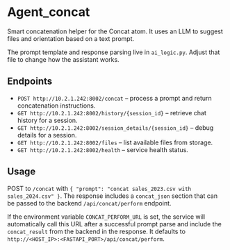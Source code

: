 # Agent_concat

Smart concatenation helper for the Concat atom. It uses an LLM to suggest files and orientation based on a text prompt.

The prompt template and response parsing live in `ai_logic.py`. Adjust that file
to change how the assistant works.

## Endpoints

- `POST http://10.2.1.242:8002/concat` – process a prompt and return concatenation instructions.
- `GET http://10.2.1.242:8002/history/{session_id}` – retrieve chat history for a session.
- `GET http://10.2.1.242:8002/session_details/{session_id}` – debug details for a session.
- `GET http://10.2.1.242:8002/files` – list available files from storage.
- `GET http://10.2.1.242:8002/health` – service health status.

## Usage

POST to `/concat` with `{ "prompt": "concat sales_2023.csv with sales_2024.csv" }`. The response includes a `concat_json` section that can be passed to the backend `/api/concat/perform` endpoint.

If the environment variable `CONCAT_PERFORM_URL` is set, the service will
automatically call this URL after a successful prompt parse and include the
`concat_result` from the backend in the response. It defaults to
`http://<HOST_IP>:<FASTAPI_PORT>/api/concat/perform`.
